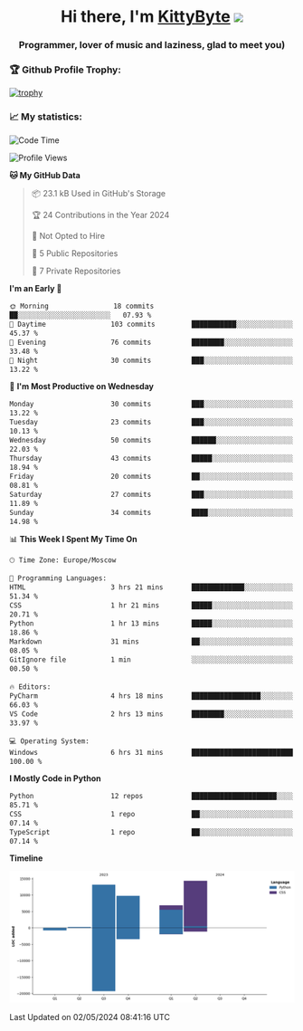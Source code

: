 <h1 align="center">Hi there, I'm <a href="https://github.com/KittyByte" target="_blank">KittyByte</a> 
<img src="https://github.com/blackcater/blackcater/raw/main/images/Hi.gif" height="32"/></h1>
<h3 align="center">Programmer, lover of music and laziness, glad to meet you)</h3>



<h3>🏆 Github Profile Trophy:</h1>

[![trophy](https://github-profile-trophy.vercel.app/?username=KittyByte&theme=gruvbox)](https://github.com/ryo-ma/github-profile-trophy)

<h3>📈 My statistics:</h1>

<!--START_SECTION:waka-->
![Code Time](http://img.shields.io/badge/Code%20Time-563%20hrs%209%20mins-blue)

![Profile Views](http://img.shields.io/badge/Profile%20Views-2-blue)

**🐱 My GitHub Data** 

> 📦 23.1 kB Used in GitHub's Storage 
 > 
> 🏆 24 Contributions in the Year 2024
 > 
> 🚫 Not Opted to Hire
 > 
> 📜 5 Public Repositories 
 > 
> 🔑 7 Private Repositories 
 > 
**I'm an Early 🐤** 

```text
🌞 Morning                18 commits          ██░░░░░░░░░░░░░░░░░░░░░░░   07.93 % 
🌆 Daytime                103 commits         ███████████░░░░░░░░░░░░░░   45.37 % 
🌃 Evening                76 commits          ████████░░░░░░░░░░░░░░░░░   33.48 % 
🌙 Night                  30 commits          ███░░░░░░░░░░░░░░░░░░░░░░   13.22 % 
```
📅 **I'm Most Productive on Wednesday** 

```text
Monday                   30 commits          ███░░░░░░░░░░░░░░░░░░░░░░   13.22 % 
Tuesday                  23 commits          ███░░░░░░░░░░░░░░░░░░░░░░   10.13 % 
Wednesday                50 commits          ██████░░░░░░░░░░░░░░░░░░░   22.03 % 
Thursday                 43 commits          █████░░░░░░░░░░░░░░░░░░░░   18.94 % 
Friday                   20 commits          ██░░░░░░░░░░░░░░░░░░░░░░░   08.81 % 
Saturday                 27 commits          ███░░░░░░░░░░░░░░░░░░░░░░   11.89 % 
Sunday                   34 commits          ████░░░░░░░░░░░░░░░░░░░░░   14.98 % 
```


📊 **This Week I Spent My Time On** 

```text
🕑︎ Time Zone: Europe/Moscow

💬 Programming Languages: 
HTML                     3 hrs 21 mins       █████████████░░░░░░░░░░░░   51.34 % 
CSS                      1 hr 21 mins        █████░░░░░░░░░░░░░░░░░░░░   20.71 % 
Python                   1 hr 13 mins        █████░░░░░░░░░░░░░░░░░░░░   18.86 % 
Markdown                 31 mins             ██░░░░░░░░░░░░░░░░░░░░░░░   08.05 % 
GitIgnore file           1 min               ░░░░░░░░░░░░░░░░░░░░░░░░░   00.50 % 

🔥 Editors: 
PyCharm                  4 hrs 18 mins       █████████████████░░░░░░░░   66.03 % 
VS Code                  2 hrs 13 mins       ████████░░░░░░░░░░░░░░░░░   33.97 % 

💻 Operating System: 
Windows                  6 hrs 31 mins       █████████████████████████   100.00 % 
```

**I Mostly Code in Python** 

```text
Python                   12 repos            █████████████████████░░░░   85.71 % 
CSS                      1 repo              ██░░░░░░░░░░░░░░░░░░░░░░░   07.14 % 
TypeScript               1 repo              ██░░░░░░░░░░░░░░░░░░░░░░░   07.14 % 
```



**Timeline**

![Lines of Code chart](https://raw.githubusercontent.com/KittyByte/KittyByte/main/assets/bar_graph.png)


 Last Updated on 02/05/2024 08:41:16 UTC
<!--END_SECTION:waka-->
